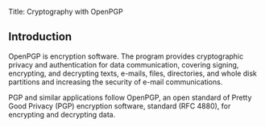 Title: Cryptography with OpenPGP

<h2 id="introduction">Introduction</h2>
OpenPGP is encryption software. The program provides cryptographic privacy and authentication for data communication, covering signing, encrypting, and decrypting texts, e-mails, files, directories, and whole disk partitions and increasing the security of e-mail communications. 

PGP and similar applications follow OpenPGP, an open standard of Pretty Good Privacy (PGP) encryption software, standard (RFC 4880), for encrypting and decrypting data.

